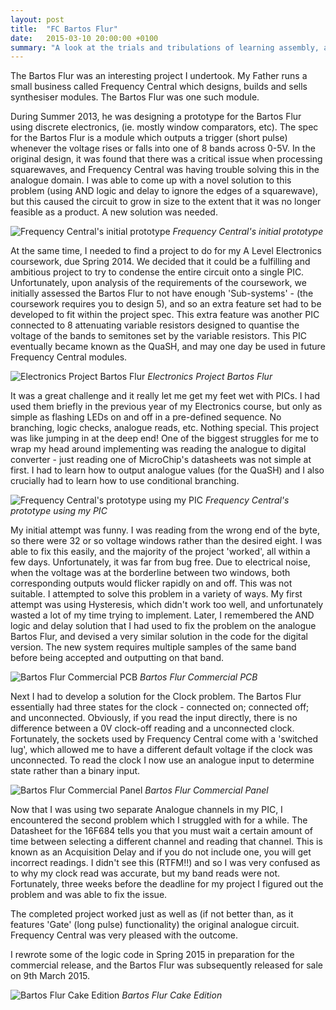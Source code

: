 ```yaml
---
layout: post
title:  "FC Bartos Flur"
date:   2015-03-10 20:00:00 +0100
summary: "A look at the trials and tribulations of learning assembly, and the process of the development of my first Synthesiser Module, the Bartos Flur - from concept to release." 
---
```


The Bartos Flur was an interesting project I undertook.
My Father runs a small business called Frequency Central which
designs, builds and sells synthesiser modules.
The Bartos Flur was one such module.

During Summer 2013, he was designing a prototype for the Bartos Flur using discrete electronics,
(ie. mostly window comparators, etc).
The spec for the Bartos Flur is a module which outputs a trigger (short pulse)
whenever the voltage rises or falls into one of 8 bands across 0-5V.
In the original design, it was found that there was a critical issue when processing squarewaves,
and Frequency Central was having trouble solving this in the analogue domain.
I was able to come up with a novel solution to this problem
(using AND logic and delay to ignore the edges of a squarewave),
but this caused the circuit to grow in size
to the extent that it was no longer feasible as a product.
A new solution was needed.

![Frequency Central's initial prototype](/assets/images/bartos-flur-original-prototype.jpg)
*Frequency Central's initial prototype*

At the same time,
I needed to find a project to do for my A Level Electronics coursework,
due Spring 2014.
We decided that it could be a fulfilling and ambitious project
to try to condense the entire circuit onto a single PIC. 
Unfortunately, upon analysis of the requirements of the coursework,
we initially assessed the Bartos Flur to not have enough 'Sub-systems' - 
(the coursework requires you to design 5),
and so an extra feature set had to be developed to fit within the project spec.
This extra feature was another PIC connected to 8 attenuating variable resistors
designed to quantise the voltage of the bands to semitones set by the variable resistors. 
This PIC eventually became known as the QuaSH,
and may one day be used in future Frequency Central modules.

![Electronics Project Bartos Flur](/assets/images/bartos-flur-electronics-project.jpg)
*Electronics Project Bartos Flur*

It was a great challenge and it really let me get my feet wet with PICs.
I had used them briefly in the previous year of my Electronics course,
but only as simple as flashing LEDs on and off in a pre-defined sequence.
No branching, logic checks, analogue reads, etc. Nothing special.
This project was like jumping in at the deep end!
One of the biggest struggles for me to wrap my head around implementing was
reading the analogue to digital converter - 
just reading one of MicroChip's datasheets was not simple at first.
I had to learn how to output analogue values (for the QuaSH)
and I also crucially had to learn how to use conditional branching.

![Frequency Central's prototype using my PIC](/assets/images/bartos-flur-copper-prototype.jpg)
*Frequency Central's prototype using my PIC*

My initial attempt was funny.
I was reading from the wrong end of the byte,
so there were 32 or so voltage windows rather than the desired eight.
I was able to fix this easily, and the majority of the project 'worked',
all within a few days.
Unfortunately, it was far from bug free.
Due to electrical noise, when the voltage was at the borderline between two windows,
both corresponding outputs would flicker rapidly on and off.
This was not suitable.
I attempted to solve this problem in a variety of ways.
My first attempt was using Hysteresis, which didn't work too well,
and unfortunately wasted a lot of my time trying to implement.
Later, I remembered the AND logic and delay solution that I had used to fix 
the problem on the analogue Bartos Flur, 
and devised a very similar solution in the code for the digital version.
The new system requires multiple samples of the same band before being accepted
and outputting on that band.

![Bartos Flur Commercial PCB](/assets/images/bartos-flur-finished-pcb.jpg)
*Bartos Flur Commercial PCB*

Next I had to develop a solution for the Clock problem.
The Bartos Flur essentially had three states for the clock - 
connected on; connected off; and unconnected. 
Obviously, if you read the input directly, 
there is no difference between a 0V clock-off reading and a unconnected clock.
Fortunately, the sockets used by Frequency Central come with a 'switched lug',
which allowed me to have a different default voltage if the clock was unconnected.
To read the clock I now use an analogue input to determine state rather
than a binary input.


![Bartos Flur Commercial Panel](/assets/images/bartos-flur-finished-panel.jpg)
*Bartos Flur Commercial Panel*
  
Now that I was using two separate Analogue channels in my PIC,
I encountered the second problem which I struggled with for a while.
The Datasheet for the 16F684 tells you that you must wait
a certain amount of time between selecting a different channel and reading that channel.
This is known as an Acquisition Delay and if you do not include one,
you will get incorrect readings. 
I didn't see this (RTFM!!) and so I was very confused as to why 
my clock read was accurate, but my band reads were not.
Fortunately, three weeks before the deadline for my project
I figured out the problem and was able to fix the issue.

The completed project worked just as well as 
(if not better than, as it features 'Gate' (long pulse) functionality)
the original analogue circuit.
Frequency Central was very pleased with the outcome. 

I rewrote some of the logic code in Spring 2015 in preparation for the
commercial release, and the Bartos Flur was subsequently released for sale on 9th March 2015.

![Bartos Flur Cake Edition](/assets/images/bartos-flur-cake.jpg)
*Bartos Flur Cake Edition*
